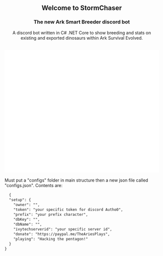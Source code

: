 
<p>
<h2 align="center">Welcome to StormChaser</h2>
<h3 align="center">The new Ark Smart Breeder discord bot</h3>
</p>

<p align="center">
    A discord bot written in C# .NET Core to show breeding and stats on existing and exported dinosaurs within Ark Survival Evolved.
</p>

<div align="center">
  <br>
  <a href="https://www.github.com/AriesPlaysNation/StormChasers">
    <img src="img/readme.svg" width="800" height="400" alt="Storm Chasers SVG">
  </a>
</div>

<p>
  Must put a "configs" folder in main structure then a new json file called "configs.json".
  Contents are:


```
  {
  "setup": {
    "owner": "",
    "token": "your specific token for discord Autho0",
    "prefix": "your prefix character",
    "dbKey": "",
    "dbName": "",
    "ivytechserverid": "your specific server id",
    "donate": "https://paypal.me/TheAriesPlays",
    "playing": "Hacking the pentagon!"
  }
}
```
</p>
